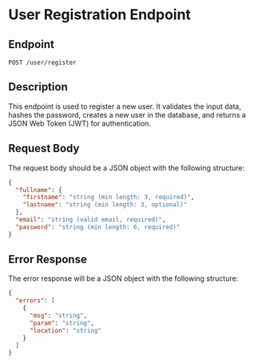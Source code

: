 # User Registration Endpoint

## Endpoint
`POST /user/register`

## Description
This endpoint is used to register a new user. It validates the input data, hashes the password, creates a new user in the database, and returns a JSON Web Token (JWT) for authentication.

## Request Body
The request body should be a JSON object with the following structure:

```json
{
  "fullname": {
    "firstname": "string (min length: 3, required)",
    "lastname": "string (min length: 3, optional)"
  },
  "email": "string (valid email, required)",
  "password": "string (min length: 6, required)"
}
```

## Error Response
The error response will be a JSON object with the following structure:

```json
{
  "errors": [
    {
      "msg": "string",
      "param": "string",
      "location": "string"
    }
  ]
}
